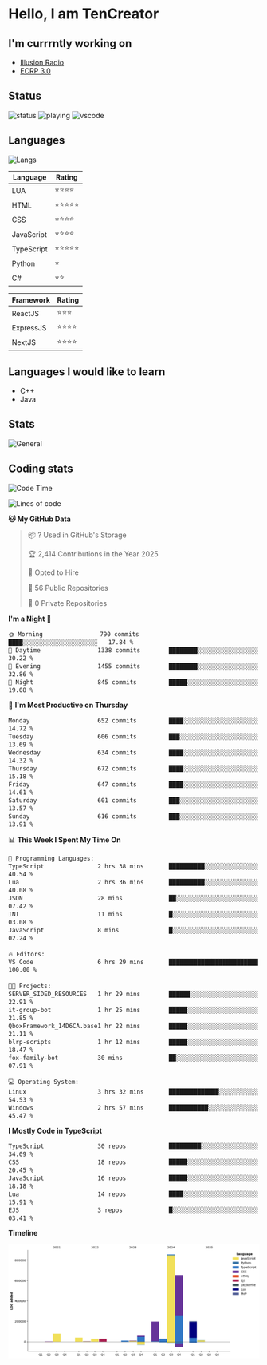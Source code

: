 # Hello, I am TenCreator

## I'm currrntly working on
- [Illusion Radio](https://illusionradio.co.uk/)
- [ECRP 3.0](http://github.com/Emerald-Coast-Roleplay/)

## Status
![status](https://api.statusbadges.me/badge/status/518334475038359555?simple=true&style=for-the-badge)
![playing](https://api.statusbadges.me/badge/playing/518334475038359555?style=for-the-badge)
![vscode](https://api.statusbadges.me/badge/vscode/518334475038359555?style=for-the-badge)

## Languages
![Langs](https://github-readme-stats.vercel.app/api/top-langs/?username=tencreator&layout=compact&theme=radical)


|Language|Rating|
|--------|------|
|LUA|⭐️⭐️⭐️⭐️|
|HTML|⭐️⭐️⭐️⭐️⭐️|
|CSS|⭐️⭐️⭐️⭐️|
|JavaScript|⭐️⭐️⭐️⭐️|
|TypeScript|⭐️⭐️⭐️⭐️⭐️|
|Python|⭐️|
|C#|⭐️⭐️ |

|Framework|Rating|
|--------|------|
|ReactJS|⭐️⭐️⭐|
|ExpressJS|⭐️⭐️⭐️⭐️|
|NextJS|⭐️⭐️⭐⭐️|

## Languages I would like to learn
- C++
- Java

## Stats
![General](https://github-readme-stats.vercel.app/api?username=tencreator&show_icons=true&theme=radical)

## Coding stats

<!--START_SECTION:waka-->
![Code Time](http://img.shields.io/badge/Code%20Time-544%20hrs%2021%20mins-blue)

![Lines of code](https://img.shields.io/badge/From%20Hello%20World%20I%27ve%20Written-2.2%20million%20lines%20of%20code-blue)

**🐱 My GitHub Data** 

> 📦 ? Used in GitHub's Storage 
 > 
> 🏆 2,414 Contributions in the Year 2025
 > 
> 💼 Opted to Hire
 > 
> 📜 56 Public Repositories 
 > 
> 🔑 0 Private Repositories 
 > 
**I'm a Night 🦉** 

```text
🌞 Morning                790 commits         ████░░░░░░░░░░░░░░░░░░░░░   17.84 % 
🌆 Daytime                1338 commits        ████████░░░░░░░░░░░░░░░░░   30.22 % 
🌃 Evening                1455 commits        ████████░░░░░░░░░░░░░░░░░   32.86 % 
🌙 Night                  845 commits         █████░░░░░░░░░░░░░░░░░░░░   19.08 % 
```
📅 **I'm Most Productive on Thursday** 

```text
Monday                   652 commits         ████░░░░░░░░░░░░░░░░░░░░░   14.72 % 
Tuesday                  606 commits         ███░░░░░░░░░░░░░░░░░░░░░░   13.69 % 
Wednesday                634 commits         ████░░░░░░░░░░░░░░░░░░░░░   14.32 % 
Thursday                 672 commits         ████░░░░░░░░░░░░░░░░░░░░░   15.18 % 
Friday                   647 commits         ████░░░░░░░░░░░░░░░░░░░░░   14.61 % 
Saturday                 601 commits         ███░░░░░░░░░░░░░░░░░░░░░░   13.57 % 
Sunday                   616 commits         ███░░░░░░░░░░░░░░░░░░░░░░   13.91 % 
```


📊 **This Week I Spent My Time On** 

```text
💬 Programming Languages: 
TypeScript               2 hrs 38 mins       ██████████░░░░░░░░░░░░░░░   40.54 % 
Lua                      2 hrs 36 mins       ██████████░░░░░░░░░░░░░░░   40.08 % 
JSON                     28 mins             ██░░░░░░░░░░░░░░░░░░░░░░░   07.42 % 
INI                      11 mins             █░░░░░░░░░░░░░░░░░░░░░░░░   03.08 % 
JavaScript               8 mins              █░░░░░░░░░░░░░░░░░░░░░░░░   02.24 % 

🔥 Editors: 
VS Code                  6 hrs 29 mins       █████████████████████████   100.00 % 

🐱‍💻 Projects: 
SERVER_SIDED_RESOURCES   1 hr 29 mins        ██████░░░░░░░░░░░░░░░░░░░   22.91 % 
it-group-bot             1 hr 25 mins        █████░░░░░░░░░░░░░░░░░░░░   21.85 % 
QboxFramework_14D6CA.base1 hr 22 mins        █████░░░░░░░░░░░░░░░░░░░░   21.11 % 
blrp-scripts             1 hr 12 mins        █████░░░░░░░░░░░░░░░░░░░░   18.47 % 
fox-family-bot           30 mins             ██░░░░░░░░░░░░░░░░░░░░░░░   07.91 % 

💻 Operating System: 
Linux                    3 hrs 32 mins       ██████████████░░░░░░░░░░░   54.53 % 
Windows                  2 hrs 57 mins       ███████████░░░░░░░░░░░░░░   45.47 % 
```

**I Mostly Code in TypeScript** 

```text
TypeScript               30 repos            █████████░░░░░░░░░░░░░░░░   34.09 % 
CSS                      18 repos            █████░░░░░░░░░░░░░░░░░░░░   20.45 % 
JavaScript               16 repos            █████░░░░░░░░░░░░░░░░░░░░   18.18 % 
Lua                      14 repos            ████░░░░░░░░░░░░░░░░░░░░░   15.91 % 
EJS                      3 repos             █░░░░░░░░░░░░░░░░░░░░░░░░   03.41 % 
```



**Timeline**

![Lines of Code chart](https://raw.githubusercontent.com/tencreator/tencreator/main/assets/bar_graph.png)


<!--END_SECTION:waka-->
